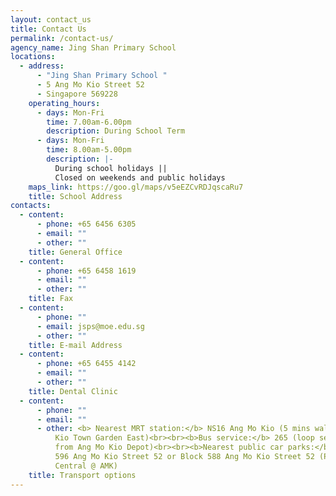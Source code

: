 ```yaml
---
layout: contact_us
title: Contact Us
permalink: /contact-us/
agency_name: Jing Shan Primary School
locations:
  - address:
      - "Jing Shan Primary School "
      - 5 Ang Mo Kio Street 52
      - Singapore 569228
    operating_hours:
      - days: Mon-Fri
        time: 7.00am-6.00pm
        description: During School Term
      - days: Mon-Fri
        time: 8.00am-5.00pm
        description: |-
          During school holidays ||
          Closed on weekends and public holidays
    maps_link: https://goo.gl/maps/v5eEZCvRDJqscaRu7
    title: School Address
contacts:
  - content:
      - phone: +65 6456 6305
      - email: ""
      - other: ""
    title: General Office
  - content:
      - phone: +65 6458 1619
      - email: ""
      - other: ""
    title: Fax
  - content:
      - phone: ""
      - email: jsps@moe.edu.sg
      - other: ""
    title: E-mail Address
  - content:
      - phone: +65 6455 4142
      - email: ""
      - other: ""
    title: Dental Clinic
  - content:
      - phone: ""
      - email: ""
      - other: <b> Nearest MRT station:</b> NS16 Ang Mo Kio (5 mins walk across Ang Mo
          Kio Town Garden East)<br><br><b>Bus service:</b> 265 (loop service
          from Ang Mo Kio Depot)<br><br><b>Nearest public car parks:</b>Block
          596 Ang Mo Kio Street 52 or Block 588 Ang Mo Kio Street 52 (Park
          Central @ AMK)
    title: Transport options
---
```

